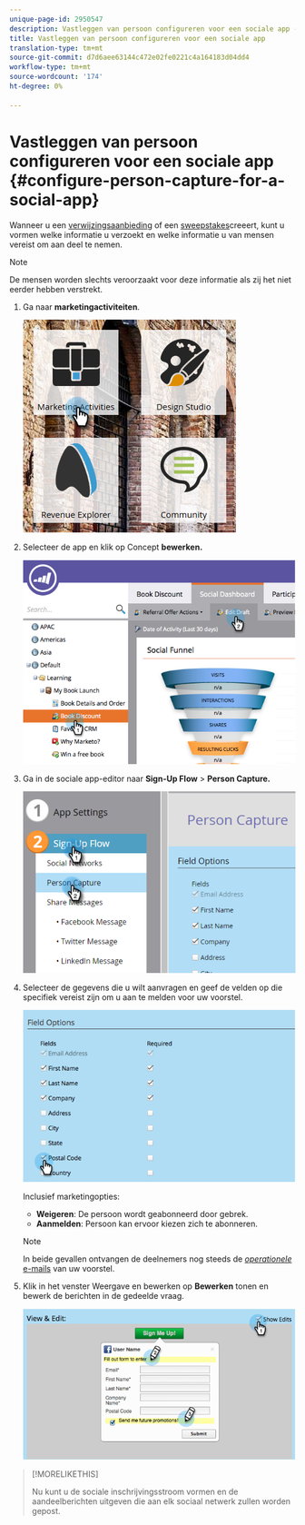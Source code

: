 ```yaml
---
unique-page-id: 2950547
description: Vastleggen van persoon configureren voor een sociale app - Marketo Docs - Productdocumentatie
title: Vastleggen van persoon configureren voor een sociale app
translation-type: tm+mt
source-git-commit: d7d6aee63144c472e02fe0221c4a164183d04dd4
workflow-type: tm+mt
source-wordcount: '174'
ht-degree: 0%

---
```



# Vastleggen van persoon configureren voor een sociale app {#configure-person-capture-for-a-social-app}

Wanneer u een [verwijzingsaanbieding](../../../../product-docs/demand-generation/social/referral-offers/create-a-referral-offer.md) of een [sweepstakes](../../../../product-docs/demand-generation/social/sweepstakes/create-sweepstakes.md)creeert, kunt u vormen welke informatie u verzoekt en welke informatie u van mensen vereist om aan deel te nemen.

>[!NOTE]
>
>De mensen worden slechts veroorzaakt voor deze informatie als zij het niet eerder hebben verstrekt.

1. Ga naar **marketingactiviteiten**.

   ![](assets/ma-2.png)

1. Selecteer de app en klik op Concept **bewerken.**

   ![](assets/image2014-9-22-10-3a57-3a57.png)

1. Ga in de sociale app-editor naar **Sign-Up Flow** > **Person Capture.**

   ![](assets/three-1.png)

1. Selecteer de gegevens die u wilt aanvragen en geef de velden op die specifiek vereist zijn om u aan te melden voor uw voorstel.

   ![](assets/image2014-9-22-10-58-24.png)

   Inclusief marketingopties:

   * **Weigeren**: De persoon wordt geabonneerd door gebrek.
   * **Aanmelden**: Persoon kan ervoor kiezen zich te abonneren.

   >[!NOTE]
   >
   >In beide gevallen ontvangen de deelnemers nog steeds de [*operationele* e-mails](../../../../product-docs/email-marketing/general/functions-in-the-editor/make-an-email-operational.md) van uw voorstel.

1. Klik in het venster Weergave en bewerken op **Bewerken** tonen en bewerk de berichten in de gedeelde vraag.

   ![](assets/image2014-9-22-11-3a2-3a56.png)

>[!MORELIKETHIS]
>
>Nu kunt u de sociale inschrijvingsstroom [](configure-social-sign-up-share-flow.md) vormen en de aandeelberichten uitgeven die aan elk sociaal netwerk zullen worden gepost.

